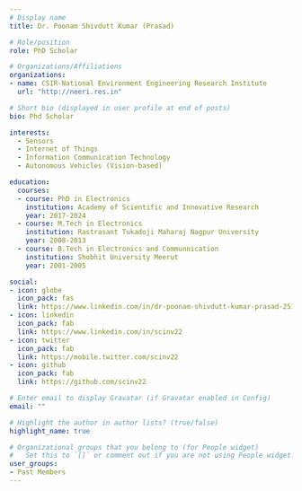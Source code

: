 ```yaml
---
# Display name
title: Dr. Poonam Shivdutt Kumar (Prasad)

# Role/position
role: PhD Scholar

# Organizations/Affiliations
organizations:
- name: CSIR-National Environment Engineering Research Institute
  url: "http://neeri.res.in"

# Short bio (displayed in user profile at end of posts)
bio: Phd Scholar

interests:
  - Sensors
  - Internet of Things
  - Information Communication Technology
  - Autonomous Vehicles (Vision-based)

education:
  courses:
  - course: PhD in Electronics
    institution: Academy of Scientific and Innovative Research
    year: 2017-2024
  - course: M.Tech in Electronics
    institution: Rastrasant Tukadoji Maharaj Nagpur University
    year: 2008-2013
  - course: B.Tech in Electronics and Communnication
    institution: Shobhit University Meerut
    year: 2001-2005

social:
- icon: globe
  icon_pack: fas
  link: https://www.linkedin.com/in/dr-poonam-shivdutt-kumar-prasad-2514142/
- icon: linkedin
  icon_pack: fab
  link: https://www.linkedin.com/in/scinv22
- icon: twitter
  icon_pack: fab
  link: https://mobile.twitter.com/scinv22
- icon: github
  icon_pack: fab
  link: https://github.com/scinv22

# Enter email to display Gravatar (if Gravatar enabled in Config)
email: ""

# Highlight the author in author lists? (true/false)
highlight_name: true

# Organizational groups that you belong to (for People widget)
#   Set this to `[]` or comment out if you are not using People widget.
user_groups:
- Past Members
---
```



